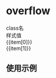 # overflow

<!-- |ovf-a|overflow: auto;|
|ovf-h|overflow: hidden;|
|ovf-v|overflow: visible;|
|ovf-s|overflow: scroll;|
|ovf-x-a|overflow-x: auto;|
|ovf-y-a|overflow-y: auto;|
|ovf-x-h|overflow-x: hidden;|
|ovf-y-h|overflow-y: hidden;|
|ovf-x-v|overflow-x: visible;|
|ovf-y-v|overflow-y: visible;|
|ovf-x-s|overflow-x: scroll;|
|ovf-y-s|overflow-y: scroll;|

|overflow-auto|overflow: auto;|
|overflow-hidden|overflow: hidden;|
|overflow-visible|overflow: visible;|
|overflow-scroll|overflow: scroll;|
|overflow-x-auto|overflow-x: auto;|
|overflow-y-auto|overflow-y: auto;|
|overflow-x-hidden|overflow-x: hidden;|
|overflow-y-hidden|overflow-y: hidden;|
|overflow-x-visible|overflow-x: visible;|
|overflow-y-visible|overflow-y: visible;|
|overflow-x-scroll|overflow-x: scroll;|
|overflow-y-scroll|overflow-y: scroll;|
|overflow-a|overflow: auto;|
|overflow-h|overflow: hidden;|
|overflow-v|overflow: visible;|
|overflow-s|overflow: scroll;|
|overflow-x-a|overflow-x: auto;|
|overflow-y-a|overflow-y: auto;|
|overflow-x-h|overflow-x: hidden;|
|overflow-y-h|overflow-y: hidden;|
|overflow-x-v|overflow-x: visible;|
|overflow-y-v|overflow-y: visible;|
|overflow-x-s|overflow-x: scroll;|
|overflow-y-s|overflow-y: scroll;|
 -->


<script setup>
import { useData } from 'vitepress'
import { ref } from 'vue'

const { page } = useData()

const list = ref([
['overflow-auto','overflow: auto;'],
['overflow-hidden','overflow: hidden;'],
['overflow-clip','overflow: clip;'],
['overflow-visible','overflow: visible;'],
['overflow-scroll','overflow: scroll;'],
['overflow-x-auto','overflow-x: auto;'],
['overflow-y-auto','overflow-y: auto;'],
['overflow-x-hidden','overflow-x: hidden;'],
['overflow-y-hidden','overflow-y: hidden;'],
['overflow-x-clip','overflow-x: clip;'],
['overflow-y-clip','overflow-y: clip;'],
['overflow-x-visible','overflow-x: visible;'],
['overflow-y-visible','overflow-y: visible;'],
['overflow-x-scroll','overflow-x: scroll;'],
['overflow-y-scroll','overflow-y: scroll;'],
])
</script>

<div class="a-flex a-row a-jc-sb a-border-b a-h-30"  >
  <div class="a-flex-1">class名</div>
  <div class="a-flex-1">样式值</div>
</div>
<div class=" a-flex-1" style="overflow-y:auto;max-height: 300px">
  <div class="a-flex a-row a-jc-sb a-border-b a-h-30" v-for="(item, index) in list" :key="index" >
    <div class="a-flex-1">{{item[0]}}</div>
    <div class="a-flex-1">{{item[1]}}</div>
  </div>
</div>

## 使用示例

